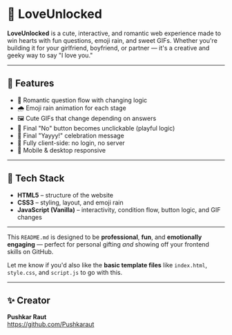 # 💖 LoveUnlocked

**LoveUnlocked** is a cute, interactive, and romantic web experience made to win hearts with fun questions, emoji rain, and sweet GIFs. Whether you're building it for your girlfriend, boyfriend, or partner — it's a creative and geeky way to say "I love you."

---

## 🌟 Features

- 🎯 Romantic question flow with changing logic
- 🌧️ Emoji rain animation for each stage
- 🖼️ Cute GIFs that change depending on answers
- 🙈 Final "No" button becomes unclickable (playful logic)
- 💬 Final "Yayyy!" celebration message
- 🥰 Fully client-side: no login, no server
- 📱 Mobile & desktop responsive

---

## 🔧 Tech Stack

- **HTML5** – structure of the website  
- **CSS3** – styling, layout, and emoji rain  
- **JavaScript (Vanilla)** – interactivity, condition flow, button logic, and GIF changes



---

This `README.md` is designed to be **professional**, **fun**, and **emotionally engaging** — perfect for personal gifting *and* showing off your frontend skills on GitHub.

Let me know if you'd also like the **basic template files** like `index.html`, `style.css`, and `script.js` to go with this.

---

## ✨ Creator
**Pushkar Raut**<br>
 https://github.com/Pushkaraut


